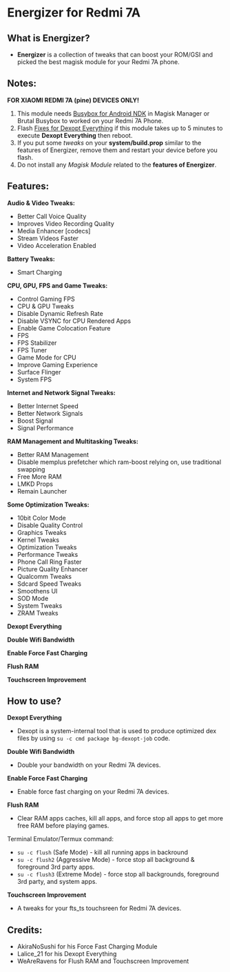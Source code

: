 # Energizer for Redmi 7A

## What is Energizer?

- **Energizer** is a collection of tweaks that can boost your ROM/GSI and picked the best magisk module for your Redmi 7A phone. 

## Notes:

**FOR XIAOMI REDMI 7A (pine) DEVICES ONLY!**

1. This module needs [Busybox for Android NDK](https://github.com/Magisk-Modules-Repo/busybox-ndk) in Magisk Manager or Brutal Busybox to worked on your Redmi 7A Phone.
2. Flash [Fixes for Dexopt Everything](https://t.me/energizerforpine/1531) if this module takes up to 5 minutes to execute **Dexopt Everything** then reboot.
3. If you put some _tweaks_ on your **system/build.prop** similar to the features of Energizer, remove them and restart your device before you flash.
4. Do not install any _Magisk Module_ related to the **features of Energizer**.

## Features:

**Audio & Video Tweaks:**

- Better Call Voice Quality
- Improves Video Recording Quality
- Media Enhancer [codecs]
- Stream Videos Faster
- Video Acceleration Enabled

**Battery Tweaks:**
- Smart Charging

**CPU, GPU, FPS and Game Tweaks:**
- Control Gaming FPS
- CPU & GPU Tweaks
- Disable Dynamic Refresh Rate
- Disable VSYNC for CPU Rendered Apps
- Enable Game Colocation Feature
- FPS 
- FPS Stabilizer
- FPS Tuner
- Game Mode for CPU
- Improve Gaming Experience
- Surface Flinger
- System FPS

**Internet and Network Signal Tweaks:**
- Better Internet Speed
- Better Network Signals
- Boost Signal
- Signal Performance

**RAM Management and Multitasking Tweaks:**
- Better RAM Management
- Disable memplus prefetcher which ram-boost relying on, use traditional swapping
- Free More RAM
- LMKD Props
- Remain Launcher

**Some Optimization Tweaks:**
- 10bit Color Mode
- Disable Quality Control
- Graphics Tweaks
- Kernel Tweaks
- Optimization Tweaks
- Performance Tweaks
- Phone Call Ring Faster
- Picture Quality Enhancer
- Qualcomm Tweaks
- Sdcard Speed Tweaks
- Smoothens UI
- SOD Mode
- System Tweaks
- ZRAM Tweaks


**Dexopt Everything**

**Double Wifi Bandwidth**

**Enable Force Fast Charging**

**Flush RAM**

**Touchscreen Improvement**

## How to use?

**Dexopt Everything**
- Dexopt is a system-internal tool that is used to produce optimized dex files by using `su -c cmd package bg-dexopt-job` code.

**Double Wifi Bandwidth**
- Double your bandwidth on your Redmi 7A devices.

**Enable Force Fast Charging**
- Enable force fast charging on your Redmi 7A devices.

**Flush RAM**
- Clear RAM apps caches, kill all apps, and force stop all apps to get more free RAM before playing games.
  
Terminal Emulator/Termux command:
- `su -c flush` (Safe Mode) - kill all running apps in backround
- `su -c flush2` (Aggressive Mode) - force stop all background & foreground 3rd party apps.        
- `su -c flush3` (Extreme Mode) - force stop all backgrounds, foreground 3rd party, and system apps.

**Touchscreen Improvement**
- A tweaks for your fts_ts touchsreen for Redmi 7A devices.

## Credits:

- AkiraNoSushi for his Force Fast Charging Module
- Lalice_21 for his Dexopt Everything
- WeAreRavens for Flush RAM and Touchscreen Improvement
